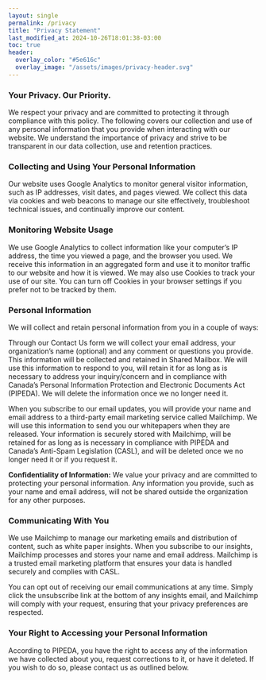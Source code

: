 ```yaml
---
layout: single
permalink: /privacy
title: "Privacy Statement"
last_modified_at: 2024-10-26T18:01:38-03:00
toc: true
header:
  overlay_color: "#5e616c"
  overlay_image: "/assets/images/privacy-header.svg"
---
```


### Your Privacy. Our Priority.
We respect your privacy and are committed to protecting it through compliance with this policy. The following covers our collection and use of any personal information that you provide when interacting with our website. We understand the importance of privacy and strive to be transparent in our data collection, use and retention practices.

### Collecting and Using Your Personal Information
Our website uses Google Analytics to monitor general visitor information, such as IP addresses, visit dates, and pages viewed. We collect this data via cookies and web beacons to manage our site effectively, troubleshoot technical issues, and continually improve our content.

### Monitoring Website Usage
We use Google Analytics to collect information like your computer’s IP address, the time you viewed a page, and the browser you used. We receive this information in an aggregated form and use it to monitor traffic to our website and how it is viewed. We may also use Cookies to track your use of our site. You can turn off Cookies in your browser settings if you prefer not to be tracked by them.

### Personal Information
We will collect and retain personal information from you in a couple of ways:

Through our Contact Us form we will collect your email address, your organization’s name (optional) and any comment or questions you provide. This information will be collected and retained in Shared Mailbox. We will use this information to respond to you, will retain it for as long as is necessary to address your inquiry/concern and in compliance with Canada’s Personal Information Protection and Electronic Documents Act (PIPEDA). We will delete the information once we no longer need it.

When you subscribe to our email updates, you will provide your name and email address to a third-party email marketing service called Mailchimp. We will use this information to send you our whitepapers when they are released. Your information is securely stored with Mailchimp, will be retained for as long as is necessary in compliance with PIPEDA and Canada’s Anti-Spam Legislation (CASL), and will be deleted once we no longer need it or if you request it.

**Confidentiality of Information:** We value your privacy and are committed to protecting your personal information. Any information you provide, such as your name and email address, will not be shared outside the organization for any other purposes.

### Communicating With You
We use Mailchimp to manage our marketing emails and distribution of content, such as white paper insights. When you subscribe to our insights, Mailchimp processes and stores your name and email address. Mailchimp is a trusted email marketing platform that ensures your data is handled securely and complies with CASL.

You can opt out of receiving our email communications at any time. Simply click the unsubscribe link at the bottom of any insights email, and Mailchimp will comply with your request, ensuring that your privacy preferences are respected.

### Your Right to Accessing your Personal Information

According to PIPEDA, you have the right to access any of the information we have collected about you, request corrections to it, or have it deleted. If you wish to do so, please contact us as outlined below.